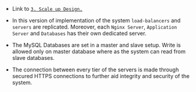 - Link to [`3. Scale up Design.`](https://github.com/rasatlas/alx-system_engineering-devops/blob/master/0x09-web_infrastructure_design/3%20-%20Scale%20up.png)

- In this version of implementation of the system `load-balancers` and `servers` are replicated. Moreover, each `Nginx Server`, `Application Server` and `Databases` has their own dedicated server.

- The MySQL Databases are set in a master and slave setup. Write is allowed only on master database where as the system can read from slave databases.

- The connection between every tier of the servers is made through secured HTTPS connections to further aid integrity and security of the system.
